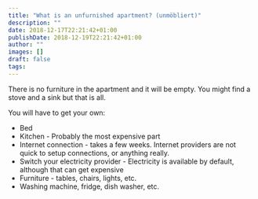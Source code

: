 ```yaml
---
title: "What is an unfurnished apartment? (unmöbliert)"
description: ""
date: 2018-12-17T22:21:42+01:00
publishDate: 2018-12-19T22:21:42+01:00
author: ""
images: []
draft: false
tags:
---
```

There is no furniture in the apartment and it will be empty. You might find a stove and a sink but that is all.  

You will have to get your own:

- Bed
- Kitchen - Probably the most expensive part
- Internet connection - takes a few weeks. Internet providers are not quick to setup connections, or anything really.
- Switch your electricity provider - Electricity is available by default, although that can get expensive
- Furniture - tables, chairs, lights, etc.
- Washing machine, fridge, dish washer, etc.
